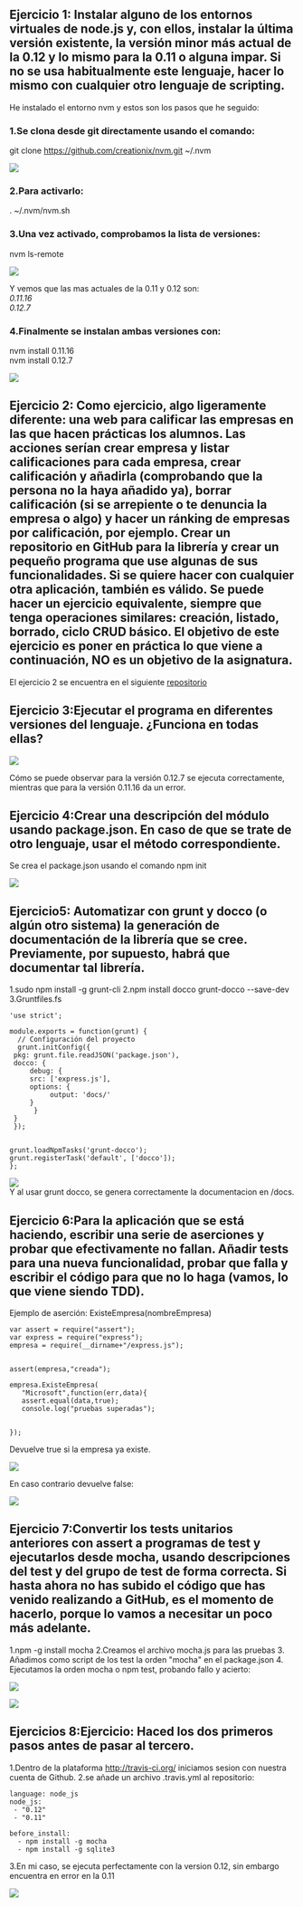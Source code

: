 ## Ejercicio 1: Instalar alguno de los entornos virtuales de node.js y, con ellos, instalar la última versión existente, la versión minor más actual de la 0.12 y lo mismo para la 0.11 o alguna impar. Si no se usa habitualmente este lenguaje, hacer lo mismo con cualquier otro lenguaje de scripting.

He instalado el entorno nvm y estos son los pasos que he seguido:

### 1.Se clona desde git directamente usando el comando:
git clone https://github.com/creationix/nvm.git ~/.nvm

![](http://googledrive.com/host/0ByKPAGLB_FgcU1E3LVk2dWxsVzA/clone.png)


### 2.Para activarlo:
. ~/.nvm/nvm.sh



### 3.Una vez activado, comprobamos la lista de versiones:
nvm ls-remote


![](http://googledrive.com/host/0ByKPAGLB_FgcU1E3LVk2dWxsVzA/versiones.png)

    
Y vemos que las mas actuales de la 0.11 y 0.12 son:  
*0.11.16*  
*0.12.7*

### 4.Finalmente se instalan ambas versiones con:
nvm install 0.11.16      
nvm install 0.12.7

![](http://googledrive.com/host/0ByKPAGLB_FgcU1E3LVk2dWxsVzA/install.png)

## Ejercicio 2: Como ejercicio, algo ligeramente diferente: una web para calificar las empresas en las que hacen prácticas los alumnos. Las acciones serían crear empresa y listar calificaciones para cada empresa, crear calificación y añadirla (comprobando que la persona no la haya añadido ya), borrar calificación (si se arrepiente o te denuncia la empresa o algo) y hacer un ránking de empresas por calificación, por ejemplo. Crear un repositorio en GitHub para la librería y crear un pequeño programa que use algunas de sus funcionalidades. Si se quiere hacer con cualquier otra aplicación, también es válido. Se puede hacer un ejercicio equivalente, siempre que tenga operaciones similares: creación, listado, borrado, ciclo CRUD básico. El objetivo de este ejercicio es poner en práctica lo que viene a continuación, NO es un objetivo de la asignatura.
  
  
  El ejercicio 2 se encuentra en el siguiente [repositorio](https://github.com/JaviSG91/Empresas.git)  


## Ejercicio 3:Ejecutar el programa en diferentes versiones del lenguaje. ¿Funciona en todas ellas?

![](http://googledrive.com/host/0ByKPAGLB_FgcU1E3LVk2dWxsVzA/eje3.png)

Cómo se puede observar para la versión 0.12.7 se ejecuta correctamente, mientras que para la versión 0.11.16 da un error.

## Ejercicio 4:Crear una descripción del módulo usando package.json. En caso de que se trate de otro lenguaje, usar el método correspondiente. 
Se crea el package.json usando el comando npm init

![](http://googledrive.com/host/0ByKPAGLB_FgcU1E3LVk2dWxsVzA/ejercicio4.png)


## Ejercicio5: Automatizar con grunt y docco (o algún otro sistema) la generación de documentación de la librería que se cree. Previamente, por supuesto, habrá que documentar tal librería.

1.sudo npm install -g grunt-cli
2.npm install docco grunt-docco --save-dev
3.Gruntfiles.fs

    'use strict';  
    
    module.exports = function(grunt) {  
      // Configuración del proyecto  
      grunt.initConfig({  
     pkg: grunt.file.readJSON('package.json'),  
     docco: {  
	     debug: {  
	     src: ['express.js'],  
	     options: {  
	       	  output: 'docs/'  
	     }  
    	  }  
     }  
     });  

  
    grunt.loadNpmTasks('grunt-docco');
    grunt.registerTask('default', ['docco']);
    };


![](http://googledrive.com/host/0ByKPAGLB_FgcU1E3LVk2dWxsVzA/grunt_docco.png)  
Y al usar grunt docco, se genera correctamente la documentacion en /docs.

## Ejercicio 6:Para la aplicación que se está haciendo, escribir una serie de aserciones y probar que efectivamente no fallan. Añadir tests para una nueva funcionalidad, probar que falla y escribir el código para que no lo haga (vamos, lo que viene siendo TDD).

Ejemplo de aserción: ExisteEmpresa(nombreEmpresa)

    var assert = require("assert");  
    var express = require("express");  
    empresa = require(__dirname+"/express.js");  


    assert(empresa,"creada");  

    empresa.ExisteEmpresa(  
	   "Microsoft",function(err,data){  
	   assert.equal(data,true);  
	   console.log("pruebas superadas");  
	

    });

Devuelve true si la empresa ya existe. 

![](http://googledrive.com/host/0ByKPAGLB_FgcU1E3LVk2dWxsVzA/assertado.png)


En caso contrario devuelve false:

![](http://googledrive.com/host/0ByKPAGLB_FgcU1E3LVk2dWxsVzA/failassert1.png)


## Ejercicio 7:Convertir los tests unitarios anteriores con assert a programas de test y ejecutarlos desde mocha, usando descripciones del test y del grupo de test de forma correcta. Si hasta ahora no has subido el código que has venido realizando a GitHub, es el momento de hacerlo, porque lo vamos a necesitar un poco más adelante.

1.npm -g install mocha
2.Creamos el archivo mocha.js para las pruebas
3. Añadimos como script de los test la orden "mocha" en el package.json
4. Ejecutamos la orden mocha o npm test, probando fallo y acierto:

![](http://googledrive.com/host/0ByKPAGLB_FgcU1E3LVk2dWxsVzA/failmocha.png)

![](http://googledrive.com/host/0ByKPAGLB_FgcU1E3LVk2dWxsVzA/mochaexiste.png)




## Ejercicios 8:Ejercicio: Haced los dos primeros pasos antes de pasar al tercero.

1.Dentro de la plataforma http://travis-ci.org/ iniciamos sesion con nuestra cuenta de Github.
2.se añade un archivo .travis.yml al repositorio:

    language: node_js
    node_js:
     - "0.12"
     - "0.11"
  
    before_install:
      - npm install -g mocha
      - npm install -g sqlite3
  
3.En mi caso, se ejecuta perfectamente con la version 0.12, sin embargo encuentra en error en la 0.11

![](http://googledrive.com/host/0ByKPAGLB_FgcU1E3LVk2dWxsVzA/travis1.png)







